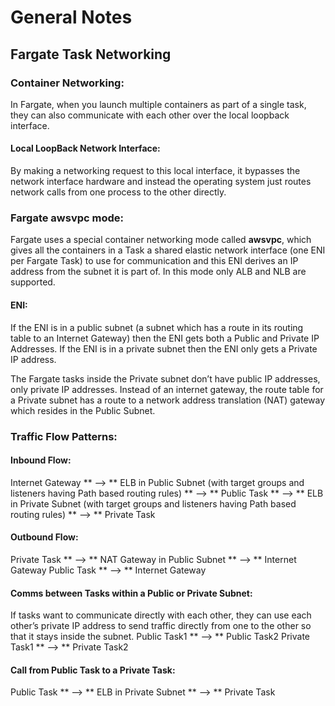 # General Notes

## Fargate Task Networking

### Container Networking:
In Fargate, when you launch multiple containers as part of a single task, they can also communicate with each other over the local loopback interface.

#### Local LoopBack Network Interface:
By making a networking request to this local interface, it bypasses the network interface hardware and instead the operating system just routes network calls from one process to the other directly.

### Fargate awsvpc mode:
Fargate uses a special container networking mode called **awsvpc**, which gives all the containers in a Task a shared elastic network interface (one ENI per Fargate Task) to use for communication and this ENI derives an IP address from the subnet it is part of. In this mode only ALB and NLB are supported.

#### ENI:
If the ENI is in a public subnet (a subnet which has a route in its routing table to an Internet Gateway) then the ENI gets both a Public and Private IP Addresses. If the ENI is in a private subnet then the ENI only gets a Private IP address.

The Fargate tasks inside the Private subnet don’t have public IP addresses, only private IP addresses. Instead of an internet gateway, the route table for a Private subnet has a route to a network address translation (NAT) gateway which resides in the Public Subnet.


### Traffic Flow Patterns:

#### Inbound Flow: 
Internet Gateway ** --> ** ELB in Public Subnet (with target groups and listeners having Path based routing rules) ** --> ** Public Task ** --> **  ELB in Private Subnet (with target groups and listeners having Path based routing rules) ** --> ** Private Task

#### Outbound Flow: 
Private Task ** --> ** NAT Gateway in Public Subnet ** --> ** Internet Gateway
Public Task ** --> ** Internet Gateway

#### Comms between Tasks within a Public or Private Subnet:
If tasks want to communicate directly with each other, they can use each other’s private IP address to send traffic directly from one to the other so that it stays inside the subnet.
Public Task1 ** --> ** Public Task2
Private Task1 ** --> ** Private Task2

#### Call from Public Task to a Private Task:
Public Task ** --> ** ELB in Private Subnet ** --> ** Private Task


